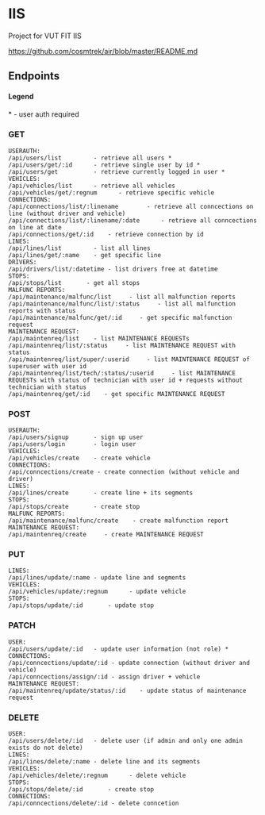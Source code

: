 # IIS
Project for VUT FIT IIS

https://github.com/cosmtrek/air/blob/master/README.md


## Endpoints
#### Legend
\* - user auth required

### GET
    USERAUTH: 
    /api/users/list         - retrieve all users *
    /api/users/get/:id      - retrieve single user by id *
    /api/users/get          - retrieve currently logged in user *
    VEHICLES:
    /api/vehicles/list      - retrieve all vehicles
    /api/vehicles/get/:regnum      - retrieve specific vehicle
    CONNECTIONS:
    /api/connections/list/:linename        - retrieve all conncections on line (without driver and vehicle)
    /api/connections/list/:linename/:date      - retrieve all conncections on line at date 
    /api/connections/get/:id    - retrieve connection by id
    LINES:
    /api/lines/list         - list all lines
    /api/lines/get/:name    - get specific line
    DRIVERS:
    /api/drivers/list/:datetime - list drivers free at datetime
    STOPS:
    /api/stops/list       - get all stops
    MALFUNC REPORTS:
    /api/maintenance/malfunc/list     - list all malfunction reports
    /api/maintenance/malfunc/list/:status     - list all malfunction reports with status
    /api/maintenance/malfunc/get/:id     - get specific malfunction request
    MAINTENANCE REQUEST:
    /api/maintenreq/list    - list MAINTENANCE REQUESTs
    /api/maintenreq/list/:status     - list MAINTENANCE REQUEST with status
    /api/maintenreq/list/super/:userid     - list MAINTENANCE REQUEST of superuser with user id
    /api/maintenreq/list/tech/:status/:userid     - list MAINTENANCE REQUESTs with status of technician with user id + requests without technician with status
    /api/maintenreq/get/:id    - get specific MAINTENANCE REQUEST
### POST
    USERAUTH: 
    /api/users/signup       - sign up user
    /api/users/login        - login user
    VEHICLES:
    /api/vehicles/create    - create vehicle
    CONNECTIONS:
    /api/conncections/create - create connection (without vehicle and driver)
    LINES:
    /api/lines/create       - create line + its segments
    STOPS:
    /api/stops/create       - create stop
    MALFUNC REPORTS:
    /api/maintenance/malfunc/create    - create malfunction report
    MAINTENANCE REQUEST:
    /api/maintenreq/create     - create MAINTENANCE REQUEST
### PUT
    LINES:
    /api/lines/update/:name - update line and segments
    VEHICLES:
    /api/vehicles/update/:regnum      - update vehicle
    STOPS:
    /api/stops/update/:id       - update stop
### PATCH
    USER:
    /api/users/update/:id   - update user information (not role) *
    CONNECTIONS:
    /api/conncections/update/:id - update connection (without driver and vehicle)
    /api/conncections/assign/:id - assign driver + vehicle 
    MAINTENANCE REQUEST:
    /api/maintenreq/update/status/:id    - update status of maintenance request
### DELETE
    USER:
    /api/users/delete/:id   - delete user (if admin and only one admin exists do not delete)
    LINES:
    /api/lines/delete/:name - delete line and its segments
    VEHICLES:
    /api/vehicles/delete/:regnum      - delete vehicle
    STOPS:
    /api/stops/delete/:id       - create stop
    CONNECTIONS:
    /api/conncections/delete/:id - delete conncetion
